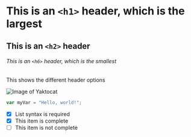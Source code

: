 # This is an `<h1>` header, which is the largest

## This is an `<h2>` header

###### This is an `<h6>` header, which is the smallest

This shows the different header options

![Image of Yaktocat](https://octodex.github.com/images/yaktocat.png)

``` javascript
var myVar = "Hello, world!";
```
- [x] List syntax is required
- [x] This item is complete
- [ ] This item is not complete
